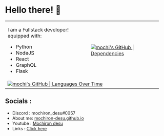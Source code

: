 
<body>
    <h1>Hello there! 👋</h1>
    <table>
        <tr>
            <td>
                <p>I am a Fullstack developer! equipped with:</p>
                <ul>
                    <li>Python</li>
                    <li>NodeJS</li>
                    <li>React</li>
                    <li>GraphQL</li>
                    <li>Flask</li>
                </ul>
            </td>
            <td>
                <a href="https://quira.sh?utm_source=widgets&utm_campaign=mochi">
                    <img src="https://stats.quira.sh/mochi/dependencies?theme=dark" alt="mochi's GitHub | Dependencies">
                </a>
            </td>
        </tr>
        <tr>
            <td colspan="2">
                <a href="https://quira.sh?utm_source=widgets&utm_campaign=mochi">
                    <img src="https://stats.quira.sh/mochi/languages-over-time?theme=dark" alt="mochi's GitHub | Languages Over Time">
                </a>
            </td>
        </tr>
    </table>
</body>




## Socials :
- Discord : mochiron_desu#0057
- About me: [mochiron-desu.github.io](https://mochiron-desu.github.io/)
- Youtube : [Mochiron desu](https://www.youtube.com/c/MochironDesu)
- Links : [Click here](https://linktr.ee/mochiron_desu)
